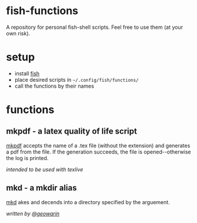 # fish-functions
A repository for personal fish-shell scripts. Feel free to use them (at your own risk).
# setup
- install [fish](http://fishshell.com/)
- place desired scripts in `~/.config/fish/functions/`
- call the functions by their names
# functions
## mkpdf - a latex quality of life script
[mkpdf](https://github.com/davepfeiffer/fish-functions/blob/master/mkpdf.fish) accepts the name of a .tex file (without the extension) and generates a pdf from the file. If the generation succeeds, the file is opened--otherwise the log is printed.

*intended to be used with texlive*

## mkd - a mkdir alias
[mkd](https://github.com/davepfeiffer/fish-functions/blob/master/mkd.fish) akes and decends into a directory specified by the arguement.

*written by [@geowarin](https://github.com/geowarin)*
